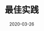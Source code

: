 ---
title: '最佳实践'
date: 2020-03-26
permalink: 'react/pratice'
tag:
  - react
categories:
  - react
---